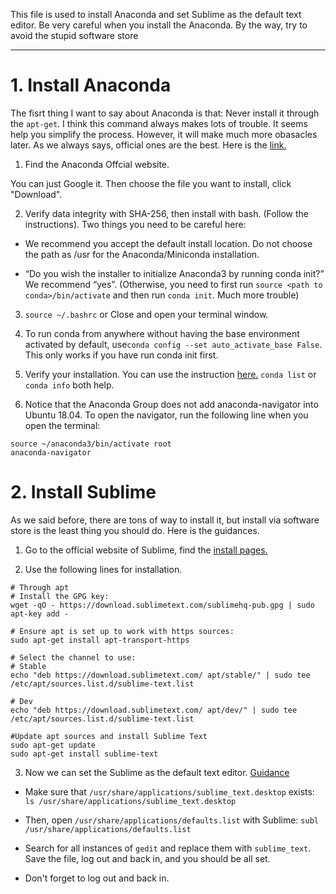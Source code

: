 This file is used to install Anaconda and set Sublime as the default text editor. Be very careful when you install the Anaconda. By the way, try to avoid the stupid software store

---

# 1. Install Anaconda

The fisrt thing I want to say about Anaconda is that: Never install it through the `apt-get`. I think this command always makes lots of trouble. It seems help you simplify the process. However, it will make much more obasacles later. As we always says, official ones are the best. Here is the [link.](https://docs.anaconda.com/anaconda/install/linux/)

1. Find the Anaconda Offcial website.

You can just Google it. Then choose the file you want to install, click "Download".

2. Verify data integrity with SHA-256, then install with bash. (Follow the instructions). Two things you need to be careful here:

- We recommend you accept the default install location. Do not choose the path as /usr for the Anaconda/Miniconda installation.

- “Do you wish the installer to initialize Anaconda3 by running conda init?” We recommend “yes”. (Otherwise, you need to first run `source <path to conda>/bin/activate` and then run `conda init`. Much more trouble)

3. `source ~/.bashrc` or Close and open your terminal window.

4. To run conda from anywhere without having the base environment activated by default, use`conda config --set auto_activate_base False`. This only works if you have run conda init first.

5. Verify your installation. You can use the instruction [here.](https://docs.anaconda.com/anaconda/install/verify-install/) `conda list` or `conda info` both help.

6. Notice that the Anaconda Group does not add anaconda-navigator into Ubuntu 18.04. To open the navigator, run the following line when you open the terminal:
```
source ~/anaconda3/bin/activate root
anaconda-navigator
```

# 2. Install Sublime

As we said before, there are tons of way to install it, but install via software store is the least thing you should do. Here is the guidances.

1. Go to the official website of Sublime, find the [install pages.](https://www.sublimetext.com/docs/3/linux_repositories.html)

2. Use the following lines for installation.
```
# Through apt
# Install the GPG key:
wget -qO - https://download.sublimetext.com/sublimehq-pub.gpg | sudo apt-key add -

# Ensure apt is set up to work with https sources:
sudo apt-get install apt-transport-https

# Select the channel to use:
# Stable
echo "deb https://download.sublimetext.com/ apt/stable/" | sudo tee /etc/apt/sources.list.d/sublime-text.list

# Dev
echo "deb https://download.sublimetext.com/ apt/dev/" | sudo tee /etc/apt/sources.list.d/sublime-text.list

#Update apt sources and install Sublime Text
sudo apt-get update
sudo apt-get install sublime-text
```

3. Now we can set the Sublime as the default text editor. [Guidance](https://askubuntu.com/questions/396938/how-do-i-make-sublime-text-3-the-default-text-editor)

- Make sure that `/usr/share/applications/sublime_text.desktop` exists: `ls /usr/share/applications/sublime_text.desktop`

- Then, open `/usr/share/applications/defaults.list` with Sublime: `subl /usr/share/applications/defaults.list`

- Search for all instances of `gedit` and replace them with `sublime_text`. Save the file, log out and back in, and you should be all set.

- Don't forget to log out and back in.
